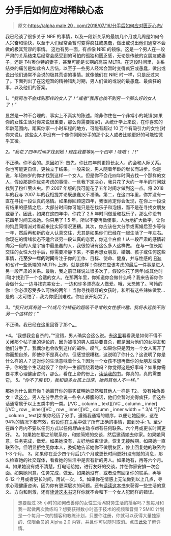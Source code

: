 # 分手后如何应对稀缺心态

> 原文:[https://alpha male 20 . com/2018/07/16/分手后如何应对匮乏心态/](https://alphamale20.com/2018/07/16/how-to-deal-with-scarcity-mentality-after-a-breakup/)

我已经谈了很多关于 NRE 的事情，以及一段新关系的最初几个月或几周是如何令人兴奋和愉快，以至于人们经常会暂时变得疯狂或愚蠢，做出或说出他们通常不会做的极其荒谬的事情。
这也有另一面，有点像 NRE 的镜像。这是一个男人在一段严肃的关系结束后经常会感受到的可怕的孤独和匮乏感，无论是传统的女朋友或妻子，还是 T4/奥尔特的妻子，甚至可能是长期的高端 MLTR。在这段时间里，关系结束的痛苦是如此令人苦恼，以至于一些男人经常会暂时变得疯狂或愚蠢，做出或说出他们通常不会说的极其荒谬的事情。就像他们在 NRE 时一样，只是反过来了。下面列出了在这短暂的精神错乱时期，男人们做的或说的最愚蠢、最疯狂的事，以及他们的答案。

*1。“我再也不会找到那样的女人了！”*或者*“我再也找不到另一个那么好的女人了！”*

显然是一种不合理的、事实上不真实的陈述。除非你住在一个非常小的城镇(如果你的女性生活对你来说很重要，那么你需要搬家)，从统计学上来说，在你喜欢的年龄范围内，距离你家一小时车程的地方，可能有超过 10 万个有吸引力的女性(对你来说)。这些女人中没有一个像你刚刚分手的那个女人或者比她更好的可能性微乎其微。

*2。“我花了四年时间才找到她！现在我要等*另一个*四年！哇哦！！!"*

不正确。你不会的。原因如下:
首先，你比四年前更擅长女人、约会和人际关系。你也可能更自信，更独立于结果。一般来说，男人随着年龄的增长而进步。你是说，年轻四岁的你才找到这样一个女人。但是你不会花四年时间去找一个那样的女人，假设那是你优先考虑的事情。一旦我下定决心，我只花了大约一年半的时间就找到了粉红萤火虫。但 2007 年版的我可能花了五年时间才做到这一点。将 2018 年的我与 2007 年的我相提并论既愚蠢又不准确。第二，在这四年里，你并没有一直在寻找一段认真的感情。如果你回顾这四年，我很肯定你会发现，在你上一段没有结果的感情之后，大部分时间你可能只是在找乐子和泡妞，而不是在寻找女朋友或妻子。因此，如果在这四年中，你花了 2.5 年时间做爱和找乐子，那么你没有花四年时间去找她。你只用了 1.5 年。所以不要再做傻事，人为地扩大数字，让你的狗屁同情派对看起来比实际情况更糟。其次，你应该在大分手或离婚后至少等待一年，然后再和新的女人认真交往，尤其是如果你们已经在一起生活了一年左右。你现在的情绪状态不适合谈另一段认真的恋爱，你这个白痴！从一段严肃的感情转向另一段的人是宇宙中最愚蠢的人，我很惊讶有这么多人这样做。
在与一位长期交往的女性大分手后，你需要冷静下来，不要再想女朋友、婚姻、孩子或任何这些事情，花**至少一年的时间**专注于你的工作、目标、使命、健身，并与性感的 [FBs](https://blackdragonblog.com/glossary/#FB) 和*也许*一些低端的 MLTRs 上床。就是这样！你现在应该考虑的最后一件事是进入另一段严肃的关系。最后，我之前已经说过很多次了，假设你花了两年(或其他时间)才找到下一个合适的女人。在那两年里，你知道你会做什么吗？我来告诉你你会做什么:一边寻找完美女士，一边和许多漂亮女人做爱。哦，太恐怖了。可怜的你！你必须忍受多么可怕的两年！当你寻找最好的女孩时，和所有这些辣妹做爱...是的…太可怕了…我为你感到难过。你应该开始哭了。

*3。“我只对具有这一个(或几个)特征的超级不寻常的女性感兴趣。我将永远找不到另一个这样的！”*

不正确。我已经在这里回答了那个[。](https://blackdragonblog.com/2018/03/19/what-to-do-if-youre-unusually-picky-about-women/)

*4。“我想我会自杀的。”*没错，男人确实会这么说。去[这里](https://blackdragonblog.com/2014/10/12/important-ignore-breakup/)看看我是如何不得不关闭那个帖子里的评论的，因为被甩的男人威胁要自杀，都是因为他们的女朋友和他们分手了。我偶尔也会收到这样的邮件。叹气。如果你只是因为一个女人离开了你而想自杀，即使你不是真心的，但感觉很糟糕，这说明了你什么？这说明了你是什么样的人？这对你的生活意味着什么？因为一个女孩不想再做你的女朋友或妻子，你的整个生活就毁了？你的一生都围绕着她吗？你觉得这是好事吗？如果你需要寻求心理健康咨询，那么，看在上帝的份上，[读读我的书](http://www.alphamalebook.com)。你真的，真的需要它。 *5。“你不了解 BD，我和很多女孩上过床，她和其他人不一样。”*

那她为什么离开你？她离开你的事实证明她显然和其他人一样是 T2。
没有独角兽女！读[这个](https://blackdragonblog.com/2015/08/31/mens-great-flaw-looking-for-the-unicorn-woman/)。男人在分手后会说一些令人捧腹的话，他们会暂时变得疯狂，但这些话通常属于以上五类中的一类。[/VC _ column _ text][/VC _ column _ inner][/VC _ row _ inner][VC _ row _ inner][VC _ column _ inner width = " 3/4 "][VC _ column _ text]如果你经历了分手，遵循我通常的顺序，以便让她回来，这在 94%的情况下都有效，假设[你在关系](http://www.haveopenrelationships.com)中做了所有正确的事情，直到分手:
1。至少在四个月内不要以任何方式以任何*理由*主动*与她*有任何联系。六个月或更长时间更好。
2。如果她在那之前联系你，和她简短的交谈，然后邀请她去你家。如果她同意，任务完成，做爱。如果她没有，友好地结束谈话，恢复无接触期。如果她一直联系你，但明显拒绝见你本人，委婉地告诉她你不做朋友区，停止回复她的联系约 1-3 个月。
3。如果你在至少四个月后(六个月或更长时间更好)没有她的消息，那么检查她的社交媒体，看看她的生活中是否有新的男人。如果她有，再等六个月。
4。如果她没有或不清楚，打电话给她，进行友好的交谈，并在你家安排一次会面。如果她同意，任务完成，做爱。如果她没有，或者没有回复你的联系，再等 6-12 个月或者更长时间，再试一次。
5。如果你在情感上无法做到以上几点，寻求心理健康咨询，因为你有更深层次的问题。还有[读读这本书](http://www.alphamalebook.com)来获得一些生活的意义、方向和刺激，还有[读读这本书](http://www.haveopenrelationships.com)这样你就不会和下一个女人犯同样的错误。

> 想要超过 35 小时的如何改善你的女性生活*和*财务生活的播客吗？想每月和我一起做两次教练吗？想要获得数小时基于技术的视频和音频？SMIC 计划是一个每月一次的播客和教练计划，只要你注册，你就可以获得大量独家的、仅限会员的 Alpha 2.0 内容，并且你可以随时取消。点击[此处](https://alphamale20.kartra.com/page/vIL17)了解详情。